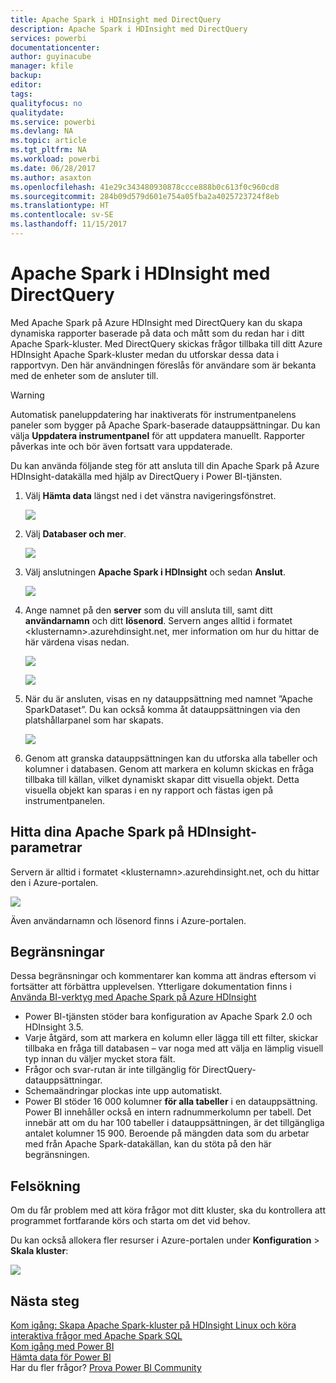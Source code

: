 ```yaml
---
title: Apache Spark i HDInsight med DirectQuery
description: Apache Spark i HDInsight med DirectQuery
services: powerbi
documentationcenter: 
author: guyinacube
manager: kfile
backup: 
editor: 
tags: 
qualityfocus: no
qualitydate: 
ms.service: powerbi
ms.devlang: NA
ms.topic: article
ms.tgt_pltfrm: NA
ms.workload: powerbi
ms.date: 06/28/2017
ms.author: asaxton
ms.openlocfilehash: 41e29c343480930878ccce888b0c613f0c960cd8
ms.sourcegitcommit: 284b09d579d601e754a05fba2a4025723724f8eb
ms.translationtype: HT
ms.contentlocale: sv-SE
ms.lasthandoff: 11/15/2017
---
```

# <a name="spark-on-hdinsight-with-directquery"></a>Apache Spark i HDInsight med DirectQuery
Med Apache Spark på Azure HDInsight med DirectQuery kan du skapa dynamiska rapporter baserade på data och mått som du redan har i ditt Apache Spark-kluster. Med DirectQuery skickas frågor tillbaka till ditt Azure HDInsight Apache Spark-kluster medan du utforskar dessa data i rapportvyn. Den här användningen föreslås för användare som är bekanta med de enheter som de ansluter till.

> [!WARNING]
> Automatisk paneluppdatering har inaktiverats för instrumentpanelens paneler som bygger på Apache Spark-baserade datauppsättningar. Du kan välja **Uppdatera instrumentpanel** för att uppdatera manuellt. Rapporter påverkas inte och bör även fortsatt vara uppdaterade. 
> 
> 

Du kan använda följande steg för att ansluta till din Apache Spark på Azure HDInsight-datakälla med hjälp av DirectQuery i Power BI-tjänsten.

1. Välj **Hämta data** längst ned i det vänstra navigeringsfönstret.
   
     ![](media/spark-on-hdinsight-with-direct-connect/spark-getdata.png)
2. Välj **Databaser och mer**.
   
     ![](media/spark-on-hdinsight-with-direct-connect/spark-getdata-databases.png)
3. Välj anslutningen **Apache Spark i HDInsight** och sedan **Anslut**.
   
     ![](media/spark-on-hdinsight-with-direct-connect/spark-getdata-databases-connect.png)
4. Ange namnet på den **server** som du vill ansluta till, samt ditt **användarnamn** och ditt **lösenord**. Servern anges alltid i formatet \<klusternamn\>.azurehdinsight.net, mer information om hur du hittar de här värdena visas nedan.
   
     ![](media/spark-on-hdinsight-with-direct-connect/spark-server-name.png)
   
     ![](media/spark-on-hdinsight-with-direct-connect/spark-username.png)
5. När du är ansluten, visas en ny datauppsättning med namnet ”Apache SparkDataset”. Du kan också komma åt datauppsättningen via den platshållarpanel som har skapats.
   
     ![](media/spark-on-hdinsight-with-direct-connect/spark-dataset.png)
6. Genom att granska datauppsättningen kan du utforska alla tabeller och kolumner i databasen. Genom att markera en kolumn skickas en fråga tillbaka till källan, vilket dynamiskt skapar ditt visuella objekt. Detta visuella objekt kan sparas i en ny rapport och fästas igen på instrumentpanelen.

## <a name="finding-your-spark-on-hdinsight-parameters"></a>Hitta dina Apache Spark på HDInsight-parametrar
Servern är alltid i formatet \<klusternamn\>.azurehdinsight.net, och du hittar den i Azure-portalen.

![](media/spark-on-hdinsight-with-direct-connect/spark-server-name-parameter.png)

Även användarnamn och lösenord finns i Azure-portalen.

## <a name="limitations"></a>Begränsningar
Dessa begränsningar och kommentarer kan komma att ändras eftersom vi fortsätter att förbättra upplevelsen. Ytterligare dokumentation finns i [Använda BI-verktyg med Apache Spark på Azure HDInsight](https://azure.microsoft.com/documentation/articles/hdinsight-apache-spark-use-bi-tools/)

* Power BI-tjänsten stöder bara konfiguration av Apache Spark 2.0 och HDInsight 3.5.
* Varje åtgärd, som att markera en kolumn eller lägga till ett filter, skickar tillbaka en fråga till databasen – var noga med att välja en lämplig visuell typ innan du väljer mycket stora fält.
* Frågor och svar-rutan är inte tillgänglig för DirectQuery-datauppsättningar.
* Schemaändringar plockas inte upp automatiskt.
* Power BI stöder 16 000 kolumner **för alla tabeller** i en datauppsättning. Power BI innehåller också en intern radnummerkolumn per tabell. Det innebär att om du har 100 tabeller i datauppsättningen, är det tillgängliga antalet kolumner 15 900. Beroende på mängden data som du arbetar med från Apache Spark-datakällan, kan du stöta på den här begränsningen.

## <a name="troubleshooting"></a>Felsökning
Om du får problem med att köra frågor mot ditt kluster, ska du kontrollera att programmet fortfarande körs och starta om det vid behov.

Du kan också allokera fler resurser i Azure-portalen under **Konfiguration** > **Skala kluster**:

![](media/spark-on-hdinsight-with-direct-connect/spark-scale.png)

## <a name="next-steps"></a>Nästa steg
[Kom igång: Skapa Apache Spark-kluster på HDInsight Linux och köra interaktiva frågor med Apache Spark SQL](https://azure.microsoft.com/documentation/articles/hdinsight-apache-spark-jupyter-spark-sql)  
[Kom igång med Power BI](service-get-started.md)  
[Hämta data för Power BI](service-get-data.md)  
Har du fler frågor? [Prova Power BI Community](http://community.powerbi.com/)


